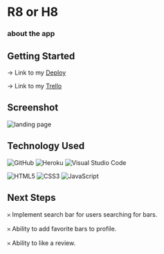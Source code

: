 # **R8 or H8**


### about the app


## Getting Started

  → Link to my [Deploy](https://r8orh8.herokuapp.com/)

  → Link to my [Trello](https://trello.com/b/DrOh4re6/r8-or-h8)


## Screenshot

![landing page](https://i.imgur.com/ScbK6gN.jpg)

## Technology Used

![GitHub](https://img.shields.io/badge/github-%23121011.svg?style=for-the-badge&logo=github&logoColor=white)
![Heroku](https://img.shields.io/badge/heroku-%23430098.svg?style=for-the-badge&logo=heroku&logoColor=white)
![Visual Studio Code](https://img.shields.io/badge/Visual%20Studio%20Code-0078d7.svg?style=for-the-badge&logo=visual-studio-code&logoColor=white)

![HTML5](https://img.shields.io/badge/html5-%23E34F26.svg?style=for-the-badge&logo=html5&logoColor=white)
![CSS3](https://img.shields.io/badge/css3-%231572B6.svg?style=for-the-badge&logo=css3&logoColor=white)
![JavaScript](https://img.shields.io/badge/javascript-%23323330.svg?style=for-the-badge&logo=javascript&logoColor=%23F7DF1E)





## Next Steps

𐄂 Implement search bar for users searching for bars.

𐄂 Ability to add favorite bars to profile.

𐄂 Ability to like a review.
